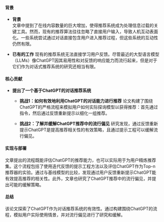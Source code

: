 #### 背景
- **背景**       
    文章中提到了在线内容数量的巨大增加，使得推荐系统成为处理信息过载的关键工具。然而，现有的推荐算法往往忽略了直接用户输入，导致人机互动表面化。一些系统尝试通过对话直接包含用户进入推荐过程，但这些系统的互动性仍然有限。

- **已有的工作**
    现有的推荐系统无法直接学习用户反馈。尽管最近的大型语言模型（LLMs）像ChatGPT因其易用性和对反馈的响应能力而流行起来，但是对于它们作为对话式推荐系统的研究还相当有限。

#### 核心贡献
- **提出了一个基于ChatGPT的对话推荐系统**
    - **挑战1：如何有效地利用ChatGPT的对话能力进行推荐**
        论文构建了围绕ChatGPT的严格流程来模拟用户如何实际探询模型以获得推荐：首先通过指令，然后通过反馈重新提示以细化一组推荐。

    - **挑战2：了解并缓解ChatGPT推荐中的流行偏见**
        研究发现，通过反馈重新提示ChatGPT是提高推荐相关性的有效策略，且通过提示工程可以缓解流行偏见。
#### 实现与部署
文章提出的流程既能评估ChatGPT的推荐能力，也可以实际用于为用户精炼推荐集。这个流程包括了使用迭代反馈的提示工程方法以及评估ChatGPT作为Top-n推荐器的实验。通过与基线模型的比较，发现通过用户反馈重新提示ChatGPT能有效提高推荐的相关性。此外，文章也研究了ChatGPT推荐中的流行偏见，并提出可能的缓解策略。

#### 总结
该论文探索了ChatGPT作为对话推荐系统的有效性。通过构建围绕ChatGPT的流程，模拟用户实际使用情景，并对流行偏见进行了研究和缓解。